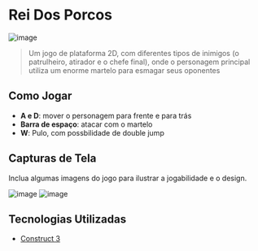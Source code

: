 # Rei Dos Porcos

![image](https://github.com/user-attachments/assets/268991ff-8040-4b82-85f7-05b742a461dd)

> Um jogo de plataforma 2D, com diferentes tipos de inimigos (o patrulheiro, atirador e o chefe final), onde o personagem principal utiliza um enorme martelo para esmagar seus oponentes

## Como Jogar
- **A e D**: mover o personagem para frente e para trás
- **Barra de espaço**: atacar com o martelo
- **W**: Pulo, com possbilidade de double jump
 
## Capturas de Tela

Inclua algumas imagens do jogo para ilustrar a jogabilidade e o design.

![image](https://github.com/user-attachments/assets/c70e0cee-5ccb-4dd9-8854-32cac11a99dc)
![image](https://github.com/user-attachments/assets/e62d8ecf-096d-4c24-9ab2-131322389445)



## Tecnologias Utilizadas

- [Construct 3](https://www.construct.net/en)
